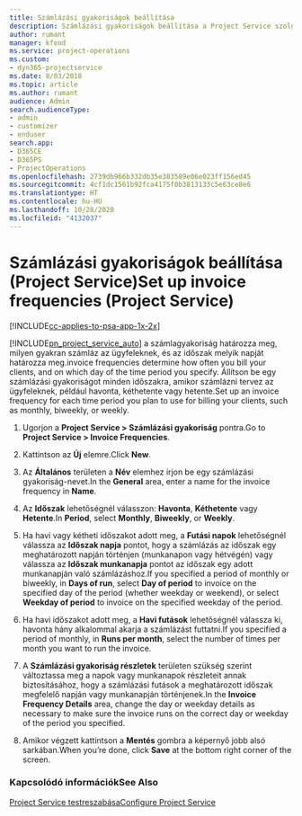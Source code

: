 ```yaml
---
title: Számlázási gyakoriságok beállítása
description: Számlázási gyakoriságok beállítása a Project Service szolgáltatásban
author: rumant
manager: kfend
ms.service: project-operations
ms.custom:
- dyn365-projectservice
ms.date: 8/03/2018
ms.topic: article
ms.author: rumant
audience: Admin
search.audienceType:
- admin
- customizer
- enduser
search.app:
- D365CE
- D365PS
- ProjectOperations
ms.openlocfilehash: 2739db966b332db35e383589e06e023ff156ed45
ms.sourcegitcommit: 4cf1dc1561b92fca4175f0b3813133c5e63ce8e6
ms.translationtype: HT
ms.contentlocale: hu-HU
ms.lasthandoff: 10/28/2020
ms.locfileid: "4132037"
---
```

# <a name="set-up-invoice-frequencies-project-service"></a><span data-ttu-id="70379-103">Számlázási gyakoriságok beállítása (Project Service)</span><span class="sxs-lookup"><span data-stu-id="70379-103">Set up invoice frequencies (Project Service)</span></span>

[!INCLUDE[cc-applies-to-psa-app-1x-2x](../includes/cc-applies-to-psa-app-1x-2x.md)]

[!INCLUDE[pn_project_service_auto](../includes/pn-project-service-auto.md)] <span data-ttu-id="70379-104">a számlagyakoriság határozza meg, milyen gyakran számláz az ügyfeleknek, és az időszak melyik napját határozza meg.</span><span class="sxs-lookup"><span data-stu-id="70379-104">invoice frequencies determine how often you bill your clients, and on which day of the time period you specify.</span></span> <span data-ttu-id="70379-105">Állítson be egy számlázási gyakoriságot minden időszakra, amikor számlázni tervez az ügyfeleknek, például havonta, kéthetente vagy hetente.</span><span class="sxs-lookup"><span data-stu-id="70379-105">Set up an invoice frequency for each time period you plan to use for billing your clients, such as monthly, biweekly, or weekly.</span></span>  
  
1.  <span data-ttu-id="70379-106">Ugorjon a **Project Service > Számlázási gyakoriság** pontra.</span><span class="sxs-lookup"><span data-stu-id="70379-106">Go to **Project Service > Invoice Frequencies**.</span></span>  
  
2.  <span data-ttu-id="70379-107">Kattintson az **Új** elemre.</span><span class="sxs-lookup"><span data-stu-id="70379-107">Click **New**.</span></span>  
  
3.  <span data-ttu-id="70379-108">Az **Általános** területen a **Név** elemhez írjon be egy számlázási gyakoriság-nevet.</span><span class="sxs-lookup"><span data-stu-id="70379-108">In the **General** area, enter a name for the invoice frequency in **Name**.</span></span>  
  
4.  <span data-ttu-id="70379-109">Az **Időszak** lehetőségnél válasszon: **Havonta**, **Kéthetente** vagy **Hetente**.</span><span class="sxs-lookup"><span data-stu-id="70379-109">In **Period**, select **Monthly**, **Biweekly**, or **Weekly**.</span></span>  
  
5.  <span data-ttu-id="70379-110">Ha havi vagy kétheti időszakot adott meg, a **Futási napok** lehetőségnél válassza az **Időszak napja** pontot, hogy a számlázás az időszak egy meghatározott napján történjen (munkanapon vagy hétvégén) vagy válassza az **Időszak munkanapja** pontot az időszak egy adott munkanapján való számlázáshoz.</span><span class="sxs-lookup"><span data-stu-id="70379-110">If you specified a period of monthly or biweekly, in **Days of run**, select **Day of period** to invoice on the specified day of the period (whether weekday or weekend), or select **Weekday of period** to invoice on the specified weekday of the period.</span></span>  
  
6.  <span data-ttu-id="70379-111">Ha havi időszakot adott meg, a **Havi futások** lehetőségnél válassza ki, havonta hány alkalommal akarja a számlázást futtatni.</span><span class="sxs-lookup"><span data-stu-id="70379-111">If you specified a period of monthly, in **Runs per month**, select the number of times per month you want to run the invoice.</span></span>  
  
7.  <span data-ttu-id="70379-112">A **Számlázási gyakoriság részletek** területen szükség szerint változtassa meg a napok vagy munkanapok részleteit annak biztosításához, hogy a számlázási futások a meghatározott időszak megfelelő napján vagy munkanapján történjenek.</span><span class="sxs-lookup"><span data-stu-id="70379-112">In the **Invoice Frequency Details** area, change the day or weekday details as necessary to make sure the invoice runs on the correct day or weekday of the period you specified.</span></span>  
  
8.  <span data-ttu-id="70379-113">Amikor végzett kattintson a **Mentés** gombra a képernyő jobb alsó sarkában.</span><span class="sxs-lookup"><span data-stu-id="70379-113">When you’re done, click **Save** at the bottom right corner of the screen.</span></span>  
  
### <a name="see-also"></a><span data-ttu-id="70379-114">Kapcsolódó információk</span><span class="sxs-lookup"><span data-stu-id="70379-114">See Also</span></span>  
 [<span data-ttu-id="70379-115">Project Service testreszabása</span><span class="sxs-lookup"><span data-stu-id="70379-115">Configure Project Service</span></span>](../psa/configure.md)
